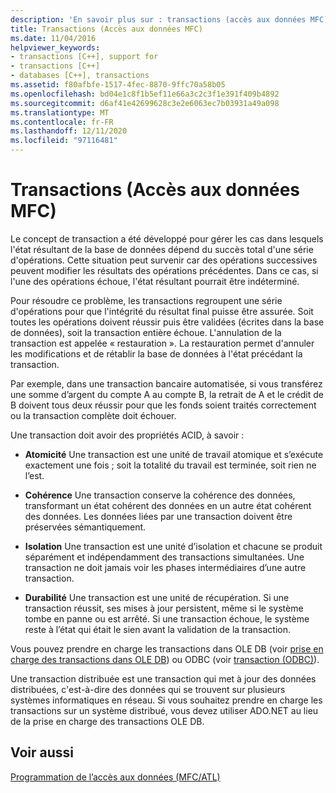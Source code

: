 ```yaml
---
description: 'En savoir plus sur : transactions (accès aux données MFC)'
title: Transactions (Accès aux données MFC)
ms.date: 11/04/2016
helpviewer_keywords:
- transactions [C++], support for
- transactions [C++]
- databases [C++], transactions
ms.assetid: f80afbfe-1517-4fec-8870-9ffc70a58b05
ms.openlocfilehash: bd04e1c8f1b5ef11e66a3c2c3f1e391f409b4892
ms.sourcegitcommit: d6af41e42699628c3e2e6063ec7b03931a49a098
ms.translationtype: MT
ms.contentlocale: fr-FR
ms.lasthandoff: 12/11/2020
ms.locfileid: "97116481"
---
```

# <a name="transactions--mfc-data-access"></a>Transactions (Accès aux données MFC)

Le concept de transaction a été développé pour gérer les cas dans lesquels l'état résultant de la base de données dépend du succès total d'une série d'opérations. Cette situation peut survenir car des opérations successives peuvent modifier les résultats des opérations précédentes. Dans ce cas, si l'une des opérations échoue, l'état résultant pourrait être indéterminé.

Pour résoudre ce problème, les transactions regroupent une série d'opérations pour que l'intégrité du résultat final puisse être assurée. Soit toutes les opérations doivent réussir puis être validées (écrites dans la base de données), soit la transaction entière échoue. L'annulation de la transaction est appelée « restauration ». La restauration permet d'annuler les modifications et de rétablir la base de données à l'état précédant la transaction.

Par exemple, dans une transaction bancaire automatisée, si vous transférez une somme d’argent du compte A au compte B, la retrait de A et le crédit de B doivent tous deux réussir pour que les fonds soient traités correctement ou la transaction complète doit échouer.

Une transaction doit avoir des propriétés ACID, à savoir :

- **Atomicité** Une transaction est une unité de travail atomique et s’exécute exactement une fois ; soit la totalité du travail est terminée, soit rien ne l’est.

- **Cohérence** Une transaction conserve la cohérence des données, transformant un état cohérent des données en un autre état cohérent des données. Les données liées par une transaction doivent être préservées sémantiquement.

- **Isolation** Une transaction est une unité d’isolation et chacune se produit séparément et indépendamment des transactions simultanées. Une transaction ne doit jamais voir les phases intermédiaires d’une autre transaction.

- **Durabilité** Une transaction est une unité de récupération. Si une transaction réussit, ses mises à jour persistent, même si le système tombe en panne ou est arrêté. Si une transaction échoue, le système reste à l’état qui était le sien avant la validation de la transaction.

Vous pouvez prendre en charge les transactions dans OLE DB (voir [prise en charge des transactions dans OLE DB](../data/oledb/supporting-transactions-in-ole-db.md)) ou ODBC (voir [transaction (ODBC)](../data/odbc/transaction-odbc.md)).

Une transaction distribuée est une transaction qui met à jour des données distribuées, c'est-à-dire des données qui se trouvent sur plusieurs systèmes informatiques en réseau. Si vous souhaitez prendre en charge les transactions sur un système distribué, vous devez utiliser ADO.NET au lieu de la prise en charge des transactions OLE DB.

## <a name="see-also"></a>Voir aussi

[Programmation de l’accès aux données (MFC/ATL)](../data/data-access-programming-mfc-atl.md)
